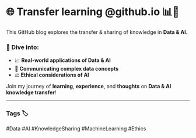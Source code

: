 # 🌐 Transfer learning @github.io 📊🤖

This GitHub blog explores the transfer & sharing of knowledge in **Data & AI**.

### 🚀 Dive into:

- 📈 **Real-world applications of Data & AI**
- 🧠 **Communicating complex data concepts**
- ⚖️ **Ethical considerations of AI**

Join my journey of **learning**, **experience**, and **thoughts** on **Data & AI knowledge transfer**!

---

### Tags 🏷️
#Data #AI #KnowledgeSharing #MachineLearning #Ethics
